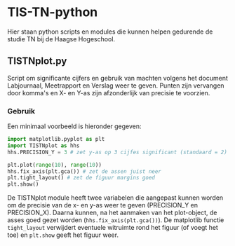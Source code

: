 # TIS-TN-python

Hier staan python scripts en modules die kunnen helpen gedurende de studie TN bij de Haagse Hogeschool.

## TISTNplot.py

Script om significante cijfers en gebruik van machten volgens het document Labjournaal, Meetrapport en Verslag weer te geven. 
Punten zijn vervangen door komma's en X- en Y-as zijn afzonderlijk van precisie te voorzien.

### Gebruik
Een minimaal voorbeeld is hieronder gegeven:
```python
import matplotlib.pyplot as plt
import TISTNplot as hhs
hhs.PRECISION_Y = 3 # zet y-as op 3 cijfes significant (standaard = 2)

plt.plot(range(10), range(10))
hhs.fix_axis(plt.gca()) # zet de assen juist neer
plt.tight_layout() # zet de figuur margins goed
plt.show()
```

De TISTNplot module heeft twee variabelen die aangepast kunnen worden om de precisie van de x- en y-as weer te geven (PRECISION_Y en PRECISION_X). Daarna kunnen, na het aanmaken van het plot-object, de asses goed gezet worden (`hhs.fix_axis(plt.gca())`). De matplotlib functie `tight_layout` verwijdert eventuele witruimte rond het figuur (of voegt het toe) en `plt.show` geeft het figuur weer. 
